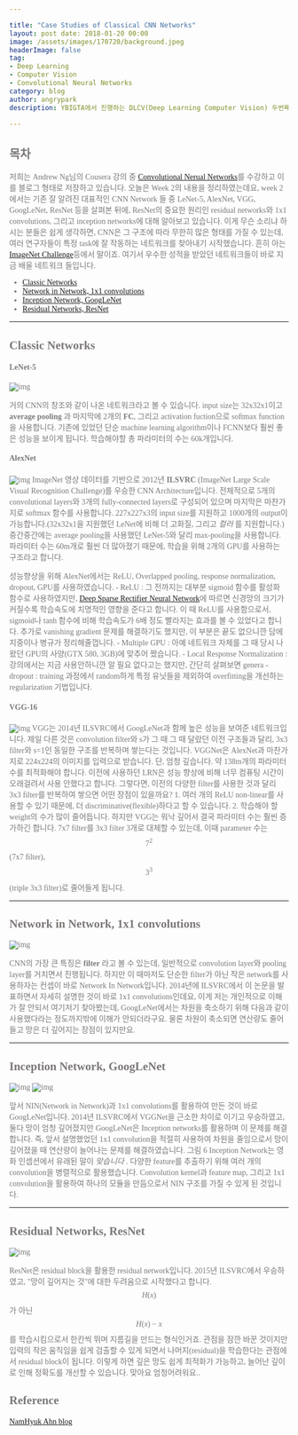 ```yaml
---

title: "Case Studies of Classical CNN Networks"
layout: post date: 2018-01-20 00:00
image: /assets/images/170720/background.jpeg
headerImage: false
tag:
- Deep Learning
- Computer Vision
- Convolutional Neural Networks
category: blog
author: angrypark
description: YBIGTA에서 진행하는 DLCV(Deep Learning Computer Vision) 두번째 시간입니다.

---
```


<span style="color:#7C7877; font-family: 'Apple SD Gothic Neo'; font-weight:200">

## 목차


저희는 Andrew Ng님의 Cousera 강의 중 [Convolutional Nerual Networks](https://www.coursera.org/learn/convolutional-neural-networks/home/welcome)를 수강하고 이를 블로그 형태로 저장하고 있습니다. 오늘은 Week 2의 내용을 정리하였는데요, week 2에서는 기존 잘 알려진 대표적인 CNN Network 들 중 LeNet-5, AlexNet, VGG, GoogLeNet, ResNet 등을 살펴본 뒤에, ResNet의 중요한 원리인 residual networks와 1x1 convolutions, 그리고 inception networks에 대해 알아보고 있습니다. 이게 무슨 소리냐 하시는 분들은 쉽게 생각하면, CNN은 그 구조에 따라 무한히 많은 형태를 가질 수 있는데, 여러 연구자들이 특정 task에 잘 작동하는 네트워크를 찾아내기 시작했습니다. 흔히 아는 [ImageNet Challenge](www.image-net.org)등에서 말이죠. 여기서 우수한 성적을 받았던 네트워크들이 바로 지금 배울 네트워크 들입니다.

-	[Classic Networks](#classic-networks)
-	[Network in Network, 1x1 convolutions](#network-in-network-1x1-convolutions)
-	[Inception Network, GoogLeNet](#inception-network-googlenet)
-	[Residual Networks, ResNet](#residual-networks-resnet)

---

## Classic Networks


#### LeNet-5

![img](/assets/2018-01-20/1.png)

거의 CNN의 창조와 같이 나온 네트워크라고 볼 수 있습니다. input size는 32x32x1이고 **average pooling** 과 마지막에 2개의 **FC**, 그리고 activation fuction으로 softmax function을 사용합니다. 기존에 있었던 단순 machine learning algorithm이나 FCNN보다 훨씬 좋은 성능을 보이게 됩니다. 학습해야할 총 파라미터의 수는 60k개입니다.

#### AlexNet

![img](/assets/2018-01-20/2.png) ImageNet 영상 데이터를 기반으로 2012년 **ILSVRC** (ImageNet Large Scale Visual Recognition Challenge)를 우승한 CNN Architecture입니다. 전체적으로 5개의 convolutional layers와 3개의 fully-connected layers로 구성되어 있으며 마지막은 마찬가지로 softmax 함수를 사용합니다. 227x227x3의 input size를 지원하고 1000개의 output이 가능합니다.(32x32x1을 지원했던 LeNet에 비해 더 고화질, 그리고 *컬러* 를 지원합니다.) 중간중간에는 average pooling을 사용했던 LeNet-5와 달리 max-pooling을 사용합니다. 파라미터 수는 60m개로 훨씬 더 많아졌기 때문에, 학습을 위해 2개의 GPU를 사용하는 구조라고 합니다.

성능향상을 위해 AlexNet에서는 ReLU, Overlapped pooling, response normalization, dropout, GPU를 사용하였습니다. - ReLU : 그 전까지는 대부분 sigmoid 함수를 활성화 함수로 사용하였지만, [Deep Sparse Rectifier Neural Network](http://proceedings.mlr.press/v15/glorot11a/glorot11a.pdf)에 따르면 신경망의 크기가 커질수록 학습속도에 치명적인 영향을 준다고 합니다. 이 때 ReLU를 사용함으로서, sigmoid나 tanh 함수에 비해 학습속도가 6배 정도 빨라지는 효과를 볼 수 있었다고 합니다. 추가로 vanishing gradient 문제를 해결하기도 했지만, 이 부분은 끝도 없으니깐 담에 지중이나 병규가 정리해줄껍니다. - Multiple GPU : 아예 네트워크 자체를 그 때 당시 나왔던 GPU의 사양(GTX 580, 3GB)에 맞추어 짰습니다. - Local Response Normalization : 강의에서는 지금 사용안하니깐 알 필요 없다고는 했지만, 간단히 살펴보면 genera - dropout : training 과정에서 random하게 특정 유닛들을 제외하여 overfitting을 개선하는 regularization 기법입니다.

#### VGG-16

![img](/assets/2018-01-20/3.png) VGG는 2014년 ILSVRC에서 GoogLeNet과 함께 높은 성능을 보여준 네트워크입니다. 제일 다른 것은 convolution filter와 s가 그 때 그 때 달랐던 이전 구조들과 달리, 3x3 filter와 s=1인 동일한 구조를 반복하며 쌓는다는 것입니다. VGGNet은 AlexNet과 마찬가지로 224x224의 이미지를 입력으로 받습니다. 단, 엄청 깊습니다. 약 138m개의 파라미터 수를 최적화해야 합니다. 이전에 사용하던 LRN은 성능 향상에 비해 너무 컴퓨팅 시간이 오래걸려서 사용 안했다고 합니다. 그렇다면, 이전의 다양한 filter를 사용한 것과 달리 3x3 filter를 반복하여 쌓으면 어떤 장점이 있을까요? 1. 여러 개의 ReLU non-linear를 사용할 수 있기 때문에, 더 discriminative(flexible)하다고 할 수 있습니다. 2. 학습해야 할 weight의 수가 많이 줄어듭니다. 하지만 VGG는 워낙 깊어서 결국 파라미터 수는 훨씬 증가하긴 합니다. 7x7 filter를 3x3 filter 3개로 대체할 수 있는데, 이때 parameter 수는 $$7^2$$(7x7 filter), $$3^3$$(triple 3x3 filter)로 줄어들게 됩니다.

---

## Network in Network, 1x1 convolutions


![img](/assets/2018-01-20/4.png)

CNN의 가장 큰 특징은 **filter** 라고 볼 수 있는데, 일반적으로 convolution layer와 pooling layer를 거치면서 진행됩니다. 하지만 이 때마저도 단순한 filter가 아닌 작은 network를 사용하자는 컨셉이 바로 Network In Network입니다. 2014년에 ILSVRC에서 이 논문을 발표하면서 자세히 설명한 것이 바로 1x1 convolutions인데요, 이게 저는 개인적으로 이해가 잘 안되서 여기저기 찾아봤는데, GoogLeNet에서는 차원을 축소하기 위해 다음과 같이 사용했다라는 정도까지밖에 이해가 안되더라구요. 물론 차원이 축소되면 연산량도 줄어들고 망은 더 깊어지는 장점이 있지만요.

---

## Inception Network, GoogLeNet


![img](/assets/2018-01-20/6.png)
![img](/assets/2018-01-20/7.png)

앞서 NIN(Network in Network)과 1x1 convolutions를 활용하여 만든 것이 바로 GoogLeNet입니다. 2014년 ILSVRC에서 VGGNet을 근소한 차이로 이기고 우승하였고, 둘다 망이 엄청 깊어졌지만 GoogLeNet은 Inception networks를 활용하며 이 문제를 해결합니다. 즉, 앞서 설명했었던 1x1 convolution을 적절히 사용하여 차원을 줄임으로서 망이 깊어졌을 때 연산량이 늘어나는 문제를 해결하였습니다. 그림 6 Inception Network는 영화 인셉션에서 유래된 말이 *맞습니다* . 다양한 feature를 추출하기 위해 여러 개의 convolution을 병렬적으로 활용했습니다. Convolution kernel과 feature map, 그리고 1x1 convolution을 활용하여 하나의 모듈을 만듬으로서 NIN 구조를 가질 수 있게 된 것입니다.

---

## Residual Networks, ResNet


![img](/assets/2018-01-20/5.png)

ResNet은 residual block을 활용한 residual network입니다. 2015년 ILSVRC에서 우승하였고, "망이 깊어지는 것"에 대한 두려움으로 시작했다고 합니다. $$H(x)$$ 가 아닌 $$H(x)-x$$를 학습시킴으로서 한칸씩 뛰며 지름길을 만드는 형식인거죠. 관점을 잠깐 바꾼 것이지만 입력의 작은 움직임을 쉽게 검출할 수 있게 되면서 나머지(residual)을 학습한다는 관점에서 residual block이 됩니다. 이렇게 하면 깊은 망도 쉽게 최적화가 가능하고, 늘어난 깊이로 인해 정확도를 개선할 수 있습니다. 맞아요 엄청어려워요..

## Reference


[NamHyuk Ahn blog](http://nmhkahn.github.io/Casestudy-CNN)
